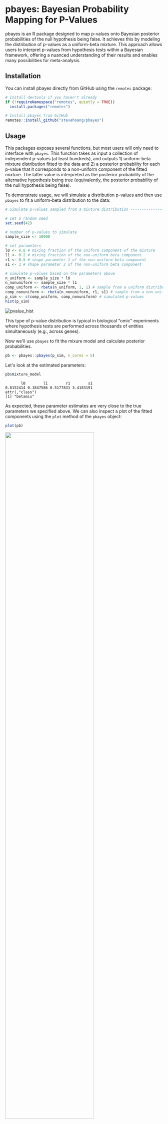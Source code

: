 # pbayes: Bayesian Probability Mapping for P-Values

pbayes is an R package designed to map p-values onto Bayesian posterior probabilities of the null hypothesis being false. It achieves this by modeling the distribution of p-values as a uniform-beta mixture. This approach allows users to interpret p-values from hypothesis tests within a Bayesian framework, offering a nuanced understanding of their results and enables many possibilities for meta-analysis.

## Installation

You can install pbayes directly from GitHub using the `remotes` package:

```r
# Install devtools if you haven't already
if (!requireNamespace("remotes", quietly = TRUE))
  install.packages("remotes")

# Install pbayes from GitHub
remotes::install_github("stevehoang/pbayes")
```

## Usage

This packages exposes several functions, but most users will only need to interface with `pbayes`. This function takes as input a collection of independent p-values (at least hundreds), and outputs 1) uniform-beta mixture distribution fitted to the data and 2) a posterior probability for each p-value that it corresponds to a non-uniform component of the fitted mixture. The latter value is interpreted as the posterior probability of the alternative hypothesis being true (equivalently, the posterior probability of the null hypothesis being false).

To demonstrate usage, we will simulate a distribution p-values and then use `pbayes` to fit a uniform-beta distribution to the data:

```r
# Simulate p-values sampled from a mixture distribution -------------------

# set a random seed
set.seed(42)

# number of p-values to simulate
sample_size <- 10000

# set parameters 
l0 <- 0.8 # mixing fraction of the uniform component of the mixture
l1 <- 0.2 # mixing fraction of the non-uniform beta component
r1 <- 0.5 # shape parameter 1 of the non-uniform beta component
s1 <- 3 # shape parameter 2 of the non-uniform beta component

# simulate p-values based on the parameters above
n_uniform <- sample_size * l0
n_nonuniform <- sample_size * l1
comp_uniform <- rbeta(n_uniform, 1, 1) # sample from a uniform distribution
comp_nonuniform <- rbeta(n_nonuniform, r1, s1) # sample from a non-uniform beta
p_sim <- c(comp_uniform, comp_nonuniform) # simulated p-values
hist(p_sim)
```
![pvalue_hist](https://github.com/stevehoang/pbayes/assets/3991279/6aeefa18-b2a4-4dae-b2a5-b46ad5627972)

This type of p-value distribution is typical in biological "omic" experiments where hypothesis tests are performed across thousands of entities simultaneously (e.g., across genes).

Now we'll use `pbayes` to fit the mixure model and calculate posterior probabilities.

```r
pb <- pbayes::pbayes(p_sim, n_cores = 5)
```

Let's look at the estimated parameters:
```r
pb$mixture_model
```
```
       l0        l1        r1        s1 
0.8152414 0.1847586 0.5177831 3.4183191 
attr(,"class")
[1] "betamix"
```
As expected, these parameter estimates are very close to the true parameters we specified above. We can also inspect a plot of the fitted components using the `plot` method of the `pbayes` object:

```r
plot(pb)
```

<img src="https://github.com/stevehoang/pbayes/assets/3991279/1859201c-bf09-4646-98f0-1b0dfcce080f" width="75%">

Finally, we can inspect the relationship between the original p-values and the new posterior probabilities:

```r
plot(pb$p_value, pb$posterior_prob)
```
![post_p_vs_pvalue](https://github.com/stevehoang/pbayes/assets/3991279/b4855f98-c53c-45f6-9609-1d665e6dee2e)


Small p-values map to large posterior probabilities. This is what we expect, since posterior probabilities near 1 indicate that the null hypothesis is likely false.

## Additional information

The `pbayes` function offers many options for fitting, including controls on the computational resources, constraints on the number and type of beta components to use in the fit, different optimization algoritims, and more. Please see the function documentation for more information.

For more information on the theoretical basis of this pacakage, see the following:

Allison, D. B., et al. (2002). A mixture model approach for the analysis of microarray gene expression data. Computational Statistics & Data Analysis, 39(1), 1-20. https://doi.org/10.1016/S0167-9473(01)00046-9

Erikson S., et al. (2010). Composite hypothesis testing: and approach built on intersection-union tests and Bayesian posterior probabilities. In Guerra, R., and Goldstein, D. R., (Ed.), Meta-analysis and Combining Information in Genetics and Genomics. (pp. 83-93). Chapman & Hall/CRC.

